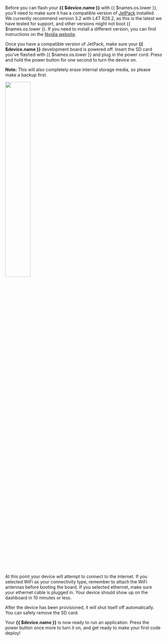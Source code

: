 Before you can flash your **{{ $device.name }}** with {{ $names.os.lower }}, you'll need to make sure it has a compatible version of [JetPack](https://developer.nvidia.com/embedded/jetpack) installed. We currently recommend version 3.2 with L4T R28.2, as this is the latest we have tested for support, and other versions might not boot {{ $names.os.lower }}. If you need to install a different version, you can find instructions on the [Nvidia website](http://docs.nvidia.com/jetpack-l4t/#developertools/mobile/jetpack/l4t/3.2/install.htm).

Once you have a compatible version of JetPack, make sure your **{{ $device.name }}** development board is powered off. Insert the SD card you've flashed with {{ $names.os.lower }} and plug in the power cord. Press and hold the power button for one second to turn the device on. 

__Note:__ This will also completely erase internal storage media, so please make a backup first.

<img src="/img/jetson-tx2/tx2devboard.png" width="40%">

At this point your device will attempt to connect to the internet. If you selected WiFi as your connectivity type, remember to attach the WiFi antennas before booting the board. If you selected ethernet, make sure your ethernet cable is plugged in. Your device should show up on the dashboard in 10 minutes or less.

After the device has been provisioned, it will shut itself off automatically. You can safely remove the SD card. 

Your **{{ $device.name }}** is now ready to run an application. Press the power button once more to turn it on, and get ready to make your first code deploy!
